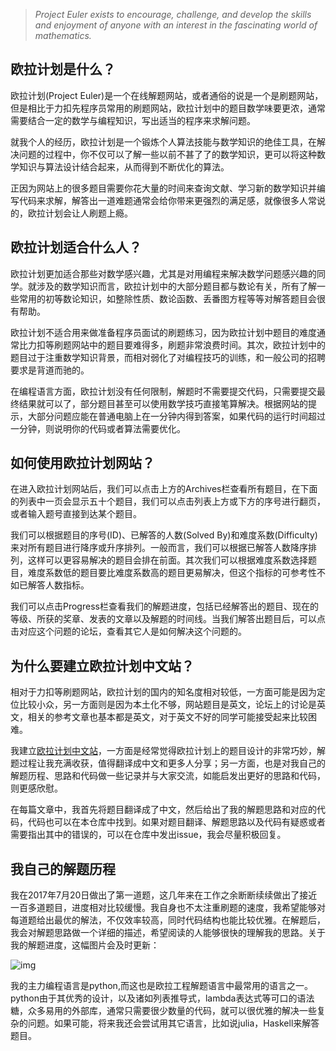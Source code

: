 > *Project Euler exists to encourage, challenge, and develop the skills and enjoyment of anyone with an interest in the fascinating world of mathematics.*

## 欧拉计划是什么？

欧拉计划(Project Euler)是一个在线解题网站，或者通俗的说是一个是刷题网站，但是相比于力扣先程序员常用的刷题网站，欧拉计划中的题目数学味要更浓，通常需要结合一定的数学与编程知识，写出适当的程序来求解问题。

就我个人的经历，欧拉计划是一个锻炼个人算法技能与数学知识的绝佳工具，在解决问题的过程中，你不仅可以了解一些以前不甚了了的数学知识，更可以将这种数学知识与算法设计结合起来，从而得到不断优化的算法。

正因为网站上的很多题目需要你花大量的时间来查询文献、学习新的数学知识并编写代码来求解，解答出一道难题通常会给你带来更强烈的满足感，就像很多人常说的，欧拉计划会让人刷题上瘾。

## 欧拉计划适合什么人？

欧拉计划更加适合那些对数学感兴趣，尤其是对用编程来解决数学问题感兴趣的同学。就涉及的数学知识而言，欧拉计划中的大部分题目都与数论有关，所有了解一些常用的初等数论知识，如整除性质、数论函数、丢番图方程等等对解答题目会很有帮助。

欧拉计划不适合用来做准备程序员面试的刷题练习，因为欧拉计划中题目的难度通常比力扣等刷题网站中的题目要难得多，刷题非常浪费时间。其次，欧拉计划中的题目过于注重数学知识背景，而相对弱化了对编程技巧的训练，和一般公司的招聘要求是背道而驰的。

在编程语言方面，欧拉计划没有任何限制，解题时不需要提交代码，只需要提交最终结果就可以了，部分题目甚至可以使用数学技巧直接笔算解决。根据网站的提示，大部分问题应能在普通电脑上在一分钟内得到答案，如果代码的运行时间超过一分钟，则说明你的代码或者算法需要优化。

## 如何使用欧拉计划网站？

在进入欧拉计划网站后，我们可以点击上方的Archives栏查看所有题目，在下面的列表中一页会显示五十个题目，我们可以点击列表上方或下方的序号进行翻页，或者输入题号直接到达某个题目。

我们可以根据题目的序号(ID)、已解答的人数(Solved By)和难度系数(Difficulty)来对所有题目进行降序或升序排列。一般而言，我们可以根据已解答人数降序排列，这样可以更容易解决的题目会排在前面。其次我们可以根据难度系数选择题目，难度系数低的题目要比难度系数高的题目更易解决，但这个指标的可参考性不如已解答人数指标。

我们可以点击Progress栏查看我们的解题进度，包括已经解答出的题目、现在的等级、所获的奖章、发表的文章以及解题的时间线。当我们解答出题目后，可以点击对应这个问题的论坛，查看其它人是如何解决这个问题的。

## 为什么要建立欧拉计划中文站？

相对于力扣等刷题网站，欧拉计划的国内的知名度相对较低，一方面可能是因为定位比较小众，另一方面则是因为本土化不够，网站题目是英文，论坛上的讨论是英文，相关的参考文章也基本都是英文，对于英文不好的同学可能接受起来比较困难。

我建立[欧拉计划中文站](https://pe.metaquant.org/)，一方面是经常觉得欧拉计划上的题目设计的非常巧妙，解题过程让我充满收获，值得翻译成中文和更多人分享；另一方面，也是对我自己的解题历程、思路和代码做一些记录并与大家交流，如能启发出更好的思路和代码，则更感欣慰。

在每篇文章中，我首先将题目翻译成了中文，然后给出了我的解题思路和对应的代码，代码也可以在本仓库中找到。如果对题目翻译、解题思路以及代码有疑惑或者需要指出其中的错误的，可以在仓库中发出issue，我会尽量积极回复。

## 我自己的解题历程

我在2017年7月20日做出了第一道题，这几年来在工作之余断断续续做出了接近一百多道题目，进度相对比较缓慢。我自身也不太注重刷题的速度，我希望能够对每道题给出最优的解法，不仅效率较高，同时代码结构也能比较优雅。在解题后，我会对解题思路做一个详细的描述，希望阅读的人能够很快的理解我的思路。关于我的解题进度，这幅图片会及时更新：

![img](https://projecteuler.net/profile/sorrowise.png)

我的主力编程语言是python,而这也是欧拉工程解题语言中最常用的语言之一。python由于其优秀的设计，以及诸如列表推导式，lambda表达式等可口的语法糖，众多易用的外部库，通常只需要很少数量的代码，就可以很优雅的解决一些复杂的问题。如果可能，将来我还会尝试用其它语言，比如说julia，Haskell来解答题目。
